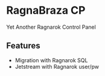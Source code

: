 # RagnaBraza CP

Yet Another Ragnarok Control Panel


## Features

- Migration with Ragnarok SQL
- Jetstream with Ragnarok user/pw

